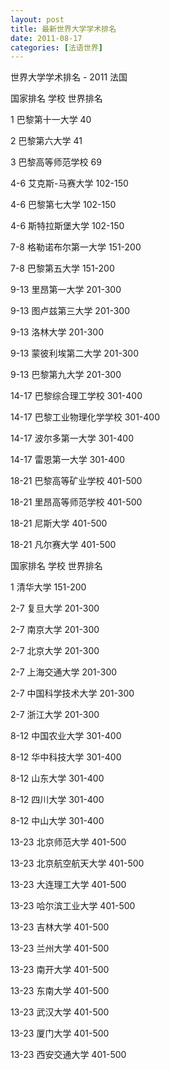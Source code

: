 ```yaml
---
layout: post
title: 最新世界大学学术排名
date: 2011-08-17
categories: [法语世界]  
---
```


世界大学学术排名 - 2011 法国

国家排名 学校 世界排名

1 巴黎第十一大学 40

2 巴黎第六大学 41

3 巴黎高等师范学校 69

4-6 艾克斯-马赛大学 102-150

4-6 巴黎第七大学 102-150

4-6 斯特拉斯堡大学 102-150

7-8 格勒诺布尔第一大学 151-200

7-8 巴黎第五大学 151-200

9-13 里昂第一大学 201-300

9-13 图卢兹第三大学 201-300

9-13 洛林大学 201-300

9-13 蒙彼利埃第二大学 201-300

9-13 巴黎第九大学 201-300

14-17 巴黎综合理工学校 301-400

14-17 巴黎工业物理化学学校 301-400

14-17 波尔多第一大学 301-400

14-17 雷恩第一大学 301-400

18-21 巴黎高等矿业学校 401-500

18-21 里昂高等师范学校 401-500

18-21 尼斯大学 401-500

18-21 凡尔赛大学 401-500

国家排名 学校 世界排名

1 清华大学 151-200

2-7 复旦大学 201-300

2-7 南京大学 201-300

2-7 北京大学 201-300

2-7 上海交通大学 201-300

2-7 中国科学技术大学 201-300

2-7 浙江大学 201-300

8-12 中国农业大学 301-400

8-12 华中科技大学 301-400

8-12 山东大学 301-400

8-12 四川大学 301-400

8-12 中山大学 301-400

13-23 北京师范大学 401-500

13-23 北京航空航天大学 401-500

13-23 大连理工大学 401-500

13-23 哈尔滨工业大学 401-500

13-23 吉林大学 401-500

13-23 兰州大学 401-500

13-23 南开大学 401-500

13-23 东南大学 401-500

13-23 武汉大学 401-500

13-23 厦门大学 401-500

13-23 西安交通大学 401-500
